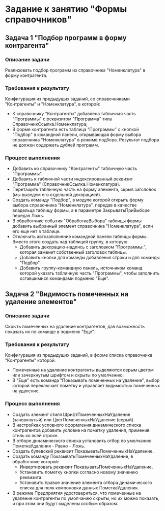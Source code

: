 # Задание к занятию "Формы справочников"

## Задача 1 "Подбор программ в форму контрагента"

### Описание задачи
Реализовать подбор программ из справочника "Номенклатура" в форму контрагента.

### Требования к результату

Конфигурация из предыдущих заданий, со справочниками "Контрагенты" и "Номенклатура", в которой:
* К справочнику "Контрагенты" добавлена табличная часть "Программы" с реквизитом "Программа" типа СправочникСсылка.Номенклатура;
* В форме контрагента есть таблица "Программы" с кнопкой "Подбор" в командной панели, открывающая форму выбора справочника "Номенклатура" в режиме подбора. Результат подбора не должен содержать дублей программ.

### Процесс выполнения

* Добавить ко справочнику "Контрагенты" табличную часть "Программы".
* Добавить к табличной части индексированный реквизит "Программа" (СправочникСсылка.Номенклатура).
* Перетащить табличную часть на форму элемента, скрыв заголовок (мы выведем его отдельной декорацией).
* Создать команду "Подбор", в модуле которой открыть форму выбора справочника "Номенклатура", передав в качестве владельца таблицу формы, а в параметре ЗакрыватьПриВыборе передав Ложь.
* В обработчике события "ОбработкаВыбора" таблицы формы добавить выбранный элемент справочника "Номенклатура", если его еще нет в таблице.
* Отключить автозаполнение командной панели таблицы формы. Вместо этого создать над таблицей группу, в которую:
  * Добавить декорацию-надпись с заголовком "Программы:", которая заменит собственный заголовок таблицы.
  * Добавить кнопки для команды добавления строки и для команды "Подбор".
  * Добавить группу-командную панель, источником команд которой указать табличную часть "Программы", чтобы заполнить оставшимися командами подменю "Еще".

## Задача 2 "Видимость помеченных на удаление элементов"

### Описание задачи
Скрыть помеченных на удаление контрагентов, дав возможность показать их по команде в подменю "Еще".

### Требования к результату
Конфигурация из предыдущих заданий, в форме списка справочника "Контрагенты" которой:
* Помеченные на удаление контрагенты выделяются серым цветом или зачеркнутым шрифтом и скрыты по умолчанию;
* В "Еще" есть команда "Показывать помеченных на удаление", выбор которой переключает пометку и управляет видимостью помеченных на удаление.

### Процесс выполнения
* Создать элемент стиля ШрифтПомеченныхНаУдаление (зачеркнутый) или ЦветПомеченныхНаУдаление (серый).
* В настройках условного оформления динамического списка контрагентов добавить условие на пометку удаления, применив стиль ко всей строке.
* В отборе динамического списка установить отбор по умолчанию ПометкаУдаления - Равно - Ложь.
* Создать булевский реквизит ПоказыватьПомеченныхНаУдаление.
* Создать команду ПоказыватьПомеченныхНаУдаление, в обработчике которой:
  * Инвертировать реквизит ПоказыватьПомеченныхНаУдаление.
  * Установить пометку кнопки согласно новому значению реквизита.
  * Установить правое значение элемента отбора динамического списка для поля компоновки данных ПометкаУдаления.
* В режиме Предприятия удостовериться, что помеченные на удаление контрагенты по умолчанию скрыты, но их можно показать, и при  этом они будут выделены особым образом.
